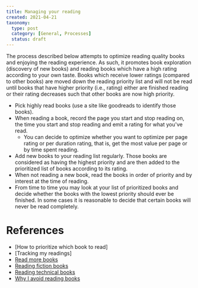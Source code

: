 ```yaml
---
title: Managing your reading
created: 2021-04-21
taxonomy:
  type: post
  category: [General, Processes]
  status: draft
---
```


The process described below attempts to optimize reading quality books and enjoying the reading experience. As such, it promotes book exploration (discovery of new books) and reading books which have a high rating according to your own taste. Books which receive lower ratings (compared to other books) are moved down the reading priority list and will not be read until books that have higher priority (i.e., rating) either are finished reading or their rating decreases such that other books are now high priority.

* Pick highly read books (use a site like goodreads to identify those books).
* When reading a book, record the page you start and stop reading on, the time you start and stop reading and emit a rating for what you've read.
	* You can decide to optimize whether you want to optimize per page rating or per duration rating, that is, get the most value per page or by time spent reading.
* Add new books to your reading list regularly. Those books are considered as having the highest priority and are then added to the prioritized list of books according to its rating.
* When not reading a new book, read the books in order of priority and by interest at the time of reading.
* From time to time you may look at your list of prioritized books and decide whether the books with the lowest priority should ever be finished. In some cases it is reasonable to decide that certain books will never be read completely.

# References
* [How to prioritize which book to read]
* [Tracking my readings]
* [Read more books](../questions/2020/03/01)
* [Reading fiction books](../questions/2020/03/17)
* [Reading technical books](../questions/2020/03/18)
* [Why I avoid reading books](../questions/2020/03/21)
